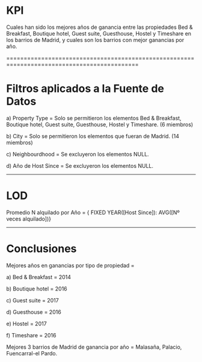 # KPI

Cuales han sido los mejores años de ganancia entre las propiedades
Bed & Breakfast, Boutique hotel, Guest suite, Guesthouse,
Hostel y Timeshare en los barrios de Madrid, y cuales son los barrios con mejor
ganancias por año.

============================================================================================

# Filtros aplicados a la Fuente de Datos

<p>a) Property Type = Solo se permitieron los elementos Bed & Breakfast, Boutique hotel,
Guest suite, Guesthouse, Hostel y Timeshare. (6 miembros)
<p>b) City = Solo se permitieron los elementos que fueran de Madrid. (14 miembros)
<p>c) Neighbourdhood = Se excluyeron los elementos NULL.
<p>d) Año de Host Since = Se excluyeron los elementos NULL.

---

# LOD

Promedio N alquilado por Año = { FIXED YEAR([Host Since]): AVG([Nº veces alquilado])}

---

# Conclusiones

Mejores años en ganancias por tipo de propiedad =

<p>a) Bed & Breakfast = 2014
<p>b) Boutique hotel = 2016
<p>c) Guest suite = 2017
<p>d) Guesthouse = 2016
<p>e) Hostel = 2017
<p>f) Timeshare = 2016

Mejores 3 barrios de Madrid de ganancia por año = Malasaña, Palacio, Fuencarral-el Pardo.
